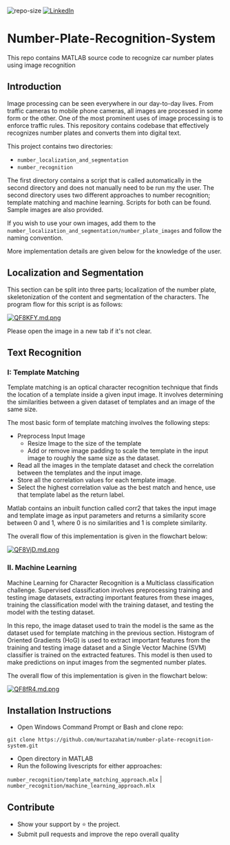 ![repo-size](https://img.shields.io/github/repo-size/murtazahatim/number-plate-recognition-system)
[![LinkedIn](https://img.shields.io/badge/linkedin-connect-blue)](https://www.linkedin.com/in/murtaza-rangwala-889064160/)
# Number-Plate-Recognition-System

This repo contains MATLAB source code to recognize car number plates using image recognition

## Introduction

Image processing can be seen everywhere in our day-to-day lives. From traffic cameras to mobile phone cameras, all images are processed in some form or the other. One of the most
prominent uses of image processing is to enforce traffic rules. This repository contains codebase that effectively recognizes number plates and converts them into digital text.

This project contains two directories:
* `number_localization_and_segmentation`
* `number_recognition`

The first directory contains a script that is called automatically in the second directory and does not manually need to be run my the user. The second directory uses two different
approaches to number recognition; template matching and machine learning. Scripts for both can be found. Sample images are also provided.

If you wish to use your own images, add them to the `number_localization_and_segmentation/number_plate_images` and follow the naming convention.

More implementation details are given below for the knowledge of the user.

## Localization and Segmentation

This section can be split into three parts; localization of the number plate, skeletonization of the content and segmentation of
the characters. The program flow for this script is as follows:

[![QF8KFY.md.png](https://i.im.ge/2021/08/28/QF8KFY.md.png)](https://im.ge/i/QF8KFY)

Please open the image in a new tab if it's not clear.


## Text Recognition

### I: Template Matching

Template matching is an optical character recognition technique that finds the location of a
template inside a given input image. It involves determining the similarities between a given
dataset of templates and an image of the same size.

The most basic form of template matching involves the following steps:
* Preprocess Input Image
  * Resize Image to the size of the template
  * Add or remove image padding to scale the template in the input image to roughly the same size as the dataset.
* Read all the images in the template dataset and check the correlation between the templates and the input image.
* Store all the correlation values for each template image.
* Select the highest correlation value as the best match and hence, use that template label as the return label.

Matlab contains an inbuilt function called corr2 that takes the input image and template
image as input parameters and returns a similarity score between 0 and 1, where 0 is no
similarities and 1 is complete similarity.

The overall flow of this implementation is given in the flowchart below:

[![QF8VjD.md.png](https://i.im.ge/2021/08/28/QF8VjD.md.png)](https://im.ge/i/QF8VjD)

### II. Machine Learning

Machine Learning for Character Recognition is a Multiclass classification challenge.
Supervised classification involves preprocessing training and testing image datasets,
extracting important features from these images, training the classification model with the
training dataset, and testing the model with the testing dataset.

In this repo, the image dataset used to train the model is the same as the dataset used
for template matching in the previous section. Histogram of Oriented Gradients (HoG) is
used to extract important features from the training and testing image dataset and a Single
Vector Machine (SVM) classifier is trained on the extracted features. This model is then used
to make predictions on input images from the segmented number plates.

The overall flow of this implementation is given in the flowchart below:

[![QF8fR4.md.png](https://i.im.ge/2021/08/28/QF8fR4.md.png)](https://im.ge/i/QF8fR4)

## Installation Instructions

* Open Windows Command Prompt or Bash and clone repo:

`git clone https://github.com/murtazahatim/number-plate-recognition-system.git`
* Open directory in MATLAB
* Run the following livescripts for either approaches: 

`number_recognition/template_matching_approach.mlx` | `number_recognition/machine_learning_approach.mlx`


## Contribute
- Show your support by ⭐ the project.
- Submit pull requests and improve the repo overall quality
